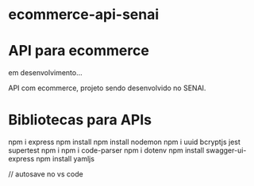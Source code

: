 # ecommerce-api-senai

# API para ecommerce

em desenvolvimento...

API com ecommerce, projeto sendo desenvolvido no SENAI.

# Bibliotecas para APIs
npm i express
npm install
npm install nodemon
npm i uuid bcryptjs jest supertest
npm i
npm i code-parser
npm i dotenv
npm install swagger-ui-express
npm install yamljs

// autosave no vs code
